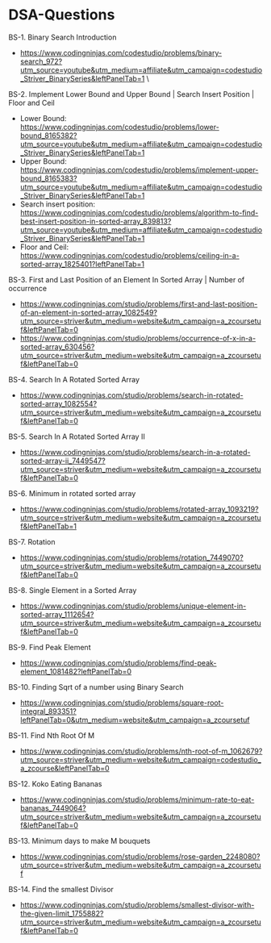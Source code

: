 # DSA-Questions

BS-1. Binary Search Introduction
-   https://www.codingninjas.com/codestudio/problems/binary-search_972?utm_source=youtube&utm_medium=affiliate&utm_campaign=codestudio_Striver_BinarySeries&leftPanelTab=1 \

BS-2. Implement Lower Bound and Upper Bound | Search Insert Position | Floor and Ceil
-   Lower Bound: https://www.codingninjas.com/codestudio/problems/lower-bound_8165382?utm_source=youtube&utm_medium=affiliate&utm_campaign=codestudio_Striver_BinarySeries&leftPanelTab=1
-   Upper Bound: https://www.codingninjas.com/codestudio/problems/implement-upper-bound_8165383?utm_source=youtube&utm_medium=affiliate&utm_campaign=codestudio_Striver_BinarySeries&leftPanelTab=1
-   Search insert position: https://www.codingninjas.com/codestudio/problems/algorithm-to-find-best-insert-position-in-sorted-array_839813?utm_source=youtube&utm_medium=affiliate&utm_campaign=codestudio_Striver_BinarySeries&leftPanelTab=1
-   Floor and Ceil: https://www.codingninjas.com/codestudio/problems/ceiling-in-a-sorted-array_1825401?leftPanelTab=1

BS-3. First and Last Position of an Element In Sorted Array | Number of occurrence
-   https://www.codingninjas.com/studio/problems/first-and-last-position-of-an-element-in-sorted-array_1082549?utm_source=striver&utm_medium=website&utm_campaign=a_zcoursetuf&leftPanelTab=0
-   https://www.codingninjas.com/studio/problems/occurrence-of-x-in-a-sorted-array_630456?utm_source=striver&utm_medium=website&utm_campaign=a_zcoursetuf&leftPanelTab=0

BS-4. Search In A Rotated Sorted Array 
-   https://www.codingninjas.com/studio/problems/search-in-rotated-sorted-array_1082554?utm_source=striver&utm_medium=website&utm_campaign=a_zcoursetuf&leftPanelTab=0

BS-5. Search In A Rotated Sorted Array II
-   https://www.codingninjas.com/studio/problems/search-in-a-rotated-sorted-array-ii_7449547?utm_source=striver&utm_medium=website&utm_campaign=a_zcoursetuf&leftPanelTab=0

BS-6. Minimum in rotated sorted array
-   https://www.codingninjas.com/studio/problems/rotated-array_1093219?utm_source=striver&utm_medium=website&utm_campaign=a_zcoursetuf&leftPanelTab=1

BS-7. Rotation
-   https://www.codingninjas.com/studio/problems/rotation_7449070?utm_source=striver&utm_medium=website&utm_campaign=a_zcoursetuf&leftPanelTab=0

BS-8. Single Element in a Sorted Array
-   https://www.codingninjas.com/studio/problems/unique-element-in-sorted-array_1112654?utm_source=striver&utm_medium=website&utm_campaign=a_zcoursetuf&leftPanelTab=0

BS-9. Find Peak Element
-   https://www.codingninjas.com/studio/problems/find-peak-element_1081482?leftPanelTab=0

BS-10. Finding Sqrt of a number using Binary Search
-   https://www.codingninjas.com/studio/problems/square-root-integral_893351?leftPanelTab=0&utm_medium=website&utm_campaign=a_zcoursetuf

BS-11. Find Nth Root Of M
-   https://www.codingninjas.com/studio/problems/nth-root-of-m_1062679?utm_source=striver&utm_medium=website&utm_campaign=codestudio_a_zcourse&leftPanelTab=0

BS-12. Koko Eating Bananas
-   https://www.codingninjas.com/studio/problems/minimum-rate-to-eat-bananas_7449064?utm_source=striver&utm_medium=website&utm_campaign=a_zcoursetuf&leftPanelTab=0

BS-13. Minimum days to make M bouquets
-   https://www.codingninjas.com/studio/problems/rose-garden_2248080?utm_source=striver&utm_medium=website&utm_campaign=a_zcoursetuf

BS-14. Find the smallest Divisor
-   https://www.codingninjas.com/studio/problems/smallest-divisor-with-the-given-limit_1755882?utm_source=striver&utm_medium=website&utm_campaign=a_zcoursetuf&leftPanelTab=0